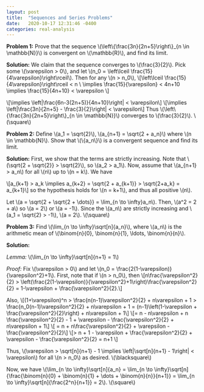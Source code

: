 ```yaml
---
layout: post
title:  "Sequences and Series Problems"
date:   2020-10-17 12:31:46 -0400
categories: real-analysis
---
```


**Problem 1:** Prove that the sequence \\(\left\\{\frac{3n}{2n+5}\right\\}_{n \in \mathbb{N}}\\) is convergent on \\(\mathbb{R}\\), and find its limit.

**Solution:** We claim that the sequence converges to \\(\frac{3}{2}\\). Pick some \\(\varepsilon > 0\\), and let \\(n_0 = \left\lceil \frac{15}{4\varepsilon}\right\rceil\\). Then for any \\(n > n_0\\),
\\[\left\lceil \frac{15}{4\varepsilon}\right\rceil < n \\
\\implies \frac{15}{\varepsilon} < 4n+10 \implies \frac{15}{4n+10} < \varepsilon
\\]

\\[\\implies \left\|\frac{6n-3(2n+5)}{4n+10}\right\| < \varepsilon\\]
\\[\\implies \left\|\frac{3n}{2n+5} - \frac{3}{2}\right\| < \varepsilon\\]
Thus \\(\left\\{\frac{3n}{2n+5}\right\\}_{n \in \mathbb{N}}\\) converges to \\(\frac{3}{2}\\). \\(\square\\)

**Problem 2:** Define \\(a_1 = \sqrt{2}\\), \\(a_{n+1} = \sqrt{2 + a_n}\\) where \\(n \in \mathbb{N}\\). Show that \\(\\{a_n\\}\\) is a convergent sequence and find its limit.

**Solution:** First, we show that the terms are strictly increasing. Note that \\(\sqrt{2 + \sqrt{2}} > \sqrt{2}\\), so \\(a_2 > a_1\\). Now, assume that \\(a_{n+1} > a_n\\) for all \\(n\\) up to \\(n = k\\). We have

\\[a_{k+1} > a_k \implies a_{k+2} = \sqrt{2 + a_{k+1}} > \sqrt{2+a_k} = a_{k+1}\\]
so the hypothesis holds for \\(n = k+1\\), and thus all positive \\(n\\).

Let \\(a = \sqrt{2 + \sqrt{2 + \dots}} = \lim_{n \to \infty}a_n\\). Then, \\(a^2 = 2 + a\\) so \\(a = 2\\) or \\(a = -1\\). Since the \\(a_n\\) are strictly increasing and \\(a_1 = \sqrt{2} > -1\\), \\(a = 2\\). \\(\square\\)

**Problem 3:** Find \\(\lim_{n \to \infty}\sqrt[n]{a_n}\\), where \\(a_n\\) is the arithmetic mean of \\(\binom{n}{0}, \binom{n}{1}, \ldots, \binom{n}{n}\\).

**Solution:**

*Lemma:* \\(\lim_{n \to \infty}\sqrt[n]{n+1} = 1\\)

*Proof:* Fix \\(\varepsilon > 0\\) and let \\(n_0 = \frac{2(1-\varepsilon)}{\varepsilon^2}+1\\). First, note that if \\(n > n_0\\), then \\[n\frac{\varepsilon^2}{2} > \left(\frac{2(1-\varepsilon)}{\varepsilon^2}+1\right)\frac{\varepsilon^2}{2} = 1-\varepsilon + \frac{\varepsilon^2}{2}.\\]

Also, \\[(1+\varepsilon)^n > \frac{n(n-1)\varepsilon^2}{2} + n\varepsilon + 1 > \frac{n_0(n-1)\varepsilon^2}{2} + n\varepsilon + 1 = (n-1)\left(1-\varepsilon + \frac{\varepsilon^2}{2}\right) + n\varepsilon + 1\\]
\\[= n - n\varepsilon + n \frac{\varepsilon^2}{2} - 1 + \varepsilon - \frac{\varepsilon^2}{2} + n\varepsilon + 1\\]
\\[ = n + n\frac{\varepsilon^2}{2} + \varepsilon - \frac{\varepsilon^2}{2}\\]
\\[> n + 1 - \varepsilon + \frac{\varepsilon^2}{2} + \varepsilon - \frac{\varepsilon^2}{2} = n+1 \\]

Thus, \\(\varepsilon > \sqrt[n]{n+1} - 1 \\implies \left\|\sqrt[n]{n+1} - 1\right\| < \varepsilon\\) for all \\(n > n_0\\) as desired. \\(\blacksquare\\)

Now, we have \\(\lim_{n \to \infty}\sqrt[n]{a_n} = \lim_{n \to \infty}\sqrt[n]{\frac{\binom{n}{0} + \binom{n}{1} + \dots + \binom{n}{n}}{n+1}} = \lim_{n \to \infty}\sqrt[n]{\frac{2^n}{n+1}} = 2\\). \\(\square\\)
